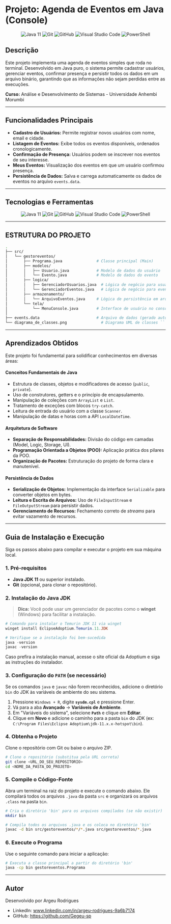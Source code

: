 # Projeto: Agenda de Eventos em Java (Console)

<p align="center">
  <img src="https://img.shields.io/badge/Java-11-blue?logo=openjdk&logoColor=white" alt="Java 11">
  <img src="https://img.shields.io/badge/Git-orange?logo=git&logoColor=white" alt="Git">
  <img src="https://img.shields.io/badge/GitHub-black?logo=github&logoColor=white" alt="GitHub">
  <img src="https://img.shields.io/badge/VS_Code-007ACC?logo=visualstudiocode&logoColor=white" alt="Visual Studio Code">
  <img src="https://img.shields.io/badge/PowerShell-5391FE?logo=powershell&logoColor=white" alt="PowerShell">
</p>

## Descrição

Este projeto implementa uma agenda de eventos simples que roda no terminal. Desenvolvido em Java puro, o sistema permite cadastrar usuários, gerenciar eventos, confirmar presença e persistir todos os dados em um arquivo binário, garantindo que as informações não sejam perdidas entre as execuções.

**Curso:** Análise e Desenvolvimento de Sistemas - Universidade Anhembi Morumbi

---

## Funcionalidades Principais

* **Cadastro de Usuários:** Permite registrar novos usuários com nome, email e cidade.
* **Listagem de Eventos:** Exibe todos os eventos disponíveis, ordenados cronologicamente.
* **Confirmação de Presença:** Usuários podem se inscrever nos eventos de seu interesse.
* **Meus Eventos:** Visualização dos eventos em que um usuário confirmou presença.
* **Persistência de Dados:** Salva e carrega automaticamente os dados de eventos no arquivo `events.data`.

---

## Tecnologias e Ferramentas

<p align="center">
  <img src="https://img.shields.io/badge/Java-11-blue?logo=openjdk&logoColor=white" alt="Java 11">
  <img src="https://img.shields.io/badge/Git-orange?logo=git&logoColor=white" alt="Git">
  <img src="https://img.shields.io/badge/GitHub-black?logo=github&logoColor=white" alt="GitHub">
  <img src="https://img.shields.io/badge/VS_Code-007ACC?logo=visualstudiocode&logoColor=white" alt="Visual Studio Code">
  <img src="https://img.shields.io/badge/PowerShell-5391FE?logo=powershell&logoColor=white" alt="PowerShell">
</p>

---

## ESTRUTURA DO PROJETO
```bash
.
├── src/
│   └── gestoreventos/
│       ├── Programa.java               # Classe principal (Main)
│       ├── modelos/
│       │   ├── Usuario.java            # Modelo de dados do usuário
│       │   └── Evento.java             # Modelo de dados do evento
│       ├── logica/
│       │   ├── GerenciadorUsuarios.java  # Lógica de negócio para usuários
│       │   └── GerenciadorEventos.java   # Lógica de negócio para eventos
│       ├── armazenamento/
│       │   └── ArquivoEventos.java     # Lógica de persistência em arquivo
│       └── tela/
│           └── MenuConsole.java        # Interface de usuário no console
│
├── events.data                         # Arquivo de dados (gerado automaticamente)
└── diagrama_de_classes.png               # Diagrama UML de classes ```
```
---

## Aprendizados Obtidos

Este projeto foi fundamental para solidificar conhecimentos em diversas áreas:

#### **Conceitos Fundamentais de Java**
* Estrutura de classes, objetos e modificadores de acesso (`public`, `private`).
* Uso de construtores, getters e o princípio de encapsulamento.
* Manipulação de coleções com `ArrayList` e `List`.
* Tratamento de exceções com blocos `try-catch`.
* Leitura de entrada do usuário com a classe `Scanner`.
* Manipulação de datas e horas com a API `LocalDateTime`.

#### **Arquitetura de Software**
* **Separação de Responsabilidades:** Divisão do código em camadas (Model, Logic, Storage, UI).
* **Programação Orientada a Objetos (POO):** Aplicação prática dos pilares da POO.
* **Organização de Pacotes:** Estruturação do projeto de forma clara e manutenível.

#### **Persistência de Dados**
* **Serialização de Objetos:** Implementação da interface `Serializable` para converter objetos em bytes.
* **Leitura e Escrita de Arquivos:** Uso de `FileInputStream` e `FileOutputStream` para persistir dados.
* **Gerenciamento de Recursos:** Fechamento correto de *streams* para evitar vazamento de recursos.

---

## Guia de Instalação e Execução

Siga os passos abaixo para compilar e executar o projeto em sua máquina local.

### 1. Pré-requisitos

* **Java JDK 11** ou superior instalado.
* **Git** (opcional, para clonar o repositório).

### 2. Instalação do Java JDK

> **Dica:** Você pode usar um gerenciador de pacotes como o **winget** (Windows) para facilitar a instalação.

```powershell
# Comando para instalar o Temurin JDK 11 via winget
winget install EclipseAdoptium.Temurin.11.JDK

# Verifique se a instalação foi bem-sucedida
java -version
javac -version
```
Caso prefira a instalação manual, acesse o site oficial da Adoptium e siga as instruções do instalador.

### 3. Configuração do `PATH` (se necessário)

Se os comandos `java` e `javac` não forem reconhecidos, adicione o diretório `bin` do JDK às variáveis de ambiente do seu sistema.
1.  Pressione `Windows + R`, digite **`sysdm.cpl`** e pressione Enter.
2.  Vá para a aba **Avançado** → **Variáveis de Ambiente**.
3.  Em "Variáveis do sistema", selecione **`Path`** e clique em **Editar**.
4.  Clique em **Novo** e adicione o caminho para a pasta `bin` do JDK (ex: `C:\Program Files\Eclipse Adoptium\jdk-11.x.x-hotspot\bin`).

### 4. Obtenha o Projeto

Clone o repositório com Git ou baixe o arquivo ZIP.

``` bash
# Clone o repositório (substitua pela URL correta)
git clone <URL_DO_SEU_REPOSITORIO>
cd <NOME_DA_PASTA_DO_PROJETO>
```

### 5. Compile o Código-Fonte

Abra um terminal na raiz do projeto e execute o comando abaixo. Ele compilará todos os arquivos `.java` da pasta `src` e organizará os arquivos `.class` na pasta `bin`.

```bash
# Cria o diretório 'bin' para os arquivos compilados (se não existir)
mkdir bin

# Compila todos os arquivos .java e os coloca no diretório 'bin'
javac -d bin src/gestoreventos/*/*.java src/gestoreventos/*.java
```
### 6. Execute o Programa

Use o seguinte comando para iniciar a aplicação:

```bash
# Executa a classe principal a partir do diretório 'bin'
java -cp bin gestoreventos.Programa
```
---


##  Autor
Desenvolvido por Argeu Rodrigues
* LinkedIn: www.linkedin.com/in/argeu-rodrigues-9a6b7174
* GitHub: https://github.com/Gegeu-sp

